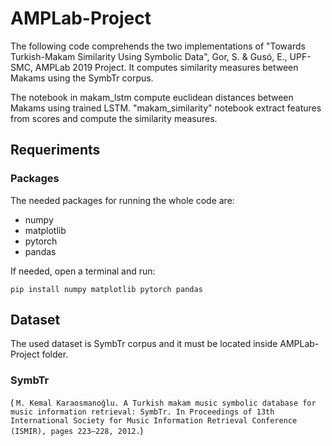 # AMPLab-Project

The following code comprehends the two implementations of "Towards Turkish-Makam Similarity Using Symbolic Data", Gor, S. & Gusó, E., UPF-SMC, AMPLab 2019 Project. It computes similarity measures between Makams using the SymbTr corpus.

The notebook in makam_lstm compute euclidean distances between Makams using trained LSTM. "makam_similarity" notebook extract features from scores and compute the similarity measures. 

## Requeriments

### Packages

The needed packages for running the whole code are:
* numpy
* matplotlib
* pytorch
* pandas

If needed, open a terminal and run:
```
pip install numpy matplotlib pytorch pandas
```

## Dataset

The used dataset is SymbTr corpus and it must be located inside AMPLab-Project folder. 

### SymbTr 
( ```M. Kemal Karaosmanoğlu. A Turkish makam music symbolic database for music information retrieval: SymbTr. In Proceedings of 13th International Society for Music Information Retrieval Conference (ISMIR), pages 223–228, 2012.```)
